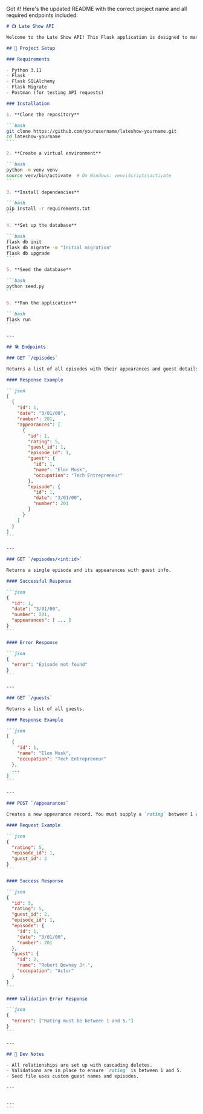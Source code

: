 Got it! Here's the updated README with the correct project name and all required endpoints included:

````markdown
# 📺 Late Show API

Welcome to the Late Show API! This Flask application is designed to manage episodes, guests, and appearances for a fictional late-night show.

## 🚀 Project Setup

### Requirements

- Python 3.11
- Flask
- Flask SQLAlchemy
- Flask Migrate
- Postman (for testing API requests)

### Installation

1. **Clone the repository**

```bash
git clone https://github.com/yourusername/lateshow-yourname.git
cd lateshow-yourname
```

2. **Create a virtual environment**

```bash
python -m venv venv
source venv/bin/activate  # On Windows: venv\Scripts\activate
```

3. **Install dependencies**

```bash
pip install -r requirements.txt
```

4. **Set up the database**

```bash
flask db init
flask db migrate -m "Initial migration"
flask db upgrade
```

5. **Seed the database**

```bash
python seed.py
```

6. **Run the application**

```bash
flask run
```

---

## 🛠 Endpoints

### GET `/episodes`

Returns a list of all episodes with their appearances and guest details.

#### Response Example

```json
[
  {
    "id": 1,
    "date": "3/01/00",
    "number": 201,
    "appearances": [
      {
        "id": 1,
        "rating": 5,
        "guest_id": 1,
        "episode_id": 1,
        "guest": {
          "id": 1,
          "name": "Elon Musk",
          "occupation": "Tech Entrepreneur"
        },
        "episode": {
          "id": 1,
          "date": "3/01/00",
          "number": 201
        }
      }
    ]
  }
]
```

---

### GET `/episodes/<int:id>`

Returns a single episode and its appearances with guest info.

#### Successful Response

```json
{
  "id": 1,
  "date": "3/01/00",
  "number": 201,
  "appearances": [ ... ]
}
```

#### Error Response

```json
{
  "error": "Episode not found"
}
```

---

### GET `/guests`

Returns a list of all guests.

#### Response Example

```json
[
  {
    "id": 1,
    "name": "Elon Musk",
    "occupation": "Tech Entrepreneur"
  },
  ...
]
```

---

### POST `/appearances`

Creates a new appearance record. You must supply a `rating` between 1 and 5, and valid `episode_id` and `guest_id`.

#### Request Example

```json
{
  "rating": 5,
  "episode_id": 1,
  "guest_id": 2
}
```

#### Success Response

```json
{
  "id": 5,
  "rating": 5,
  "guest_id": 2,
  "episode_id": 1,
  "episode": {
    "id": 1,
    "date": "3/01/00",
    "number": 201
  },
  "guest": {
    "id": 2,
    "name": "Robert Downey Jr.",
    "occupation": "Actor"
  }
}
```

#### Validation Error Response

```json
{
  "errors": ["Rating must be between 1 and 5."]
}
```

---

## 🔧 Dev Notes

- All relationships are set up with cascading deletes.
- Validations are in place to ensure `rating` is between 1 and 5.
- Seed file uses custom guest names and episodes.

---


---
```